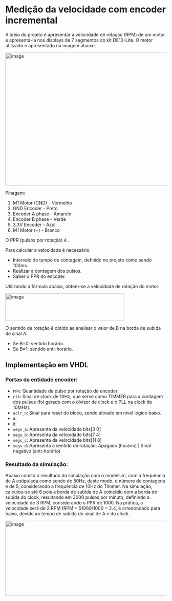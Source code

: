 # Medição da velocidade com encoder incremental

A ideia do projeto é apresentar a velocidade de rotação (RPM) de um motor e apresentá-la nos displays de 7 segmentos do kit DE10-Lite. O motor utilizado é apresentado na imagem abaixo:


<img width="877" height="414" alt="image" src="https://github.com/user-attachments/assets/dcdff187-1814-4d42-b8c3-8ffc06fdd709" />


Pinagem:

1) M1 Motor (GND) - Vermelho
2) GND Encoder - Preto
3) Encoder A phase - Amarelo
4) Encoder B phase - Verde
5) 3.3V Encoder - Azul
6) M1 Motor (+) - Branco

O PPR (pulsos por rotação) é .

Para calcular a velocidade é necessário:
- Intervalo de tempo de contagem, definido no projeto como sendo 100ms.
- Realizar a contagem dos pulsos.
- Saber o PPR do encoder.

Utilizando a fórmula abaixo, obtem-se a velocidade de rotação do motor:

<img width="371" height="85" alt="image" src="https://github.com/user-attachments/assets/eee5975f-da1d-4cd8-a13e-d23c4b788906" />

O sentido de rotação é obtido ao analisar o valor de B na borda de subida do sinal A:
- Se B=0: sentido horário.
- Se B=1: sentido anti-horário.

  
## Implementação em VHDL

### Portas da entidade encoder:
- `PPR`: Quantidade de pulso por rotação do encoder.
- `clk`: Sinal de clock de 10Hz, que serve como TIMMER para a contagem dos pulsos (foi gerado com o divisor de clock e o PLL na clock de 10MHz).
- `aclr_n`: Sinal para reset do bloco, sendo ativado em nível lógico baixo.
- `A`:
- `B`:
- `segs_a`: Apresenta da velocidade bits[3  0]
- `segs_b`: Apresenta da velocidade bits[7  4]
- `segs_c`: Apresenta da velocidade bits[11 8]
- `segs_d`: Apresenta a sentido de rotação: Apagado (horário) | Sinal negativo (anti-horário)


### Resultado da simulação:

Abaixo consta o resultado da simulação com o modelsim, com a frequência de A estipulada como sendo de 50Hz, deste modo, o número de contagens é de 5, considerando a frequência de 10Hz do Timmer. Na simulação, calculou-se até 6 pois a borda de subida de A coincidiu com a borda de subida do clock, resultando em 3000 pulsos por minuto, definindo a velocidade de 3 RPM, considerando o PPR de 1000. Na prática, a velocidade será de 2 RPM (RPM = 5*10*60/1000 = 2.4, é arredondado para baixo, devido ao tempo de subida do sinal de A e do clock.

<img width="784" height="234" alt="image" src="https://github.com/user-attachments/assets/0b0d582a-69bb-4baf-be58-4ed67c016ffe" />






